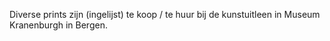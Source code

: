 
Diverse prints zijn (ingelijst) te koop / te huur bij de kunstuitleen in Museum Kranenburgh in Bergen.
